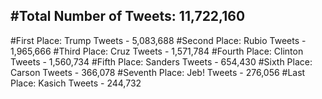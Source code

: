 #Total Number of Tweets: 11,722,160 
---
#First Place: Trump Tweets - 5,083,688
#Second Place: Rubio Tweets - 1,965,666
#Third Place: Cruz Tweets - 1,571,784
#Fourth Place: Clinton Tweets - 1,560,734
#Fifth Place: Sanders Tweets - 654,430
#Sixth Place: Carson Tweets - 366,078
#Seventh Place: Jeb! Tweets - 276,056
#Last Place: Kasich Tweets - 244,732
